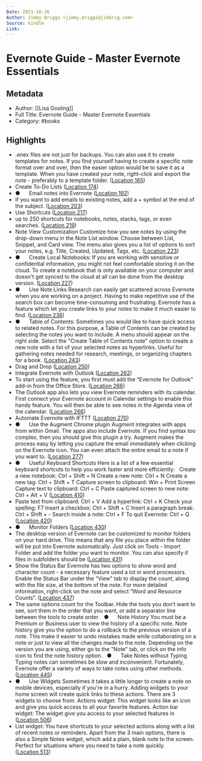 ```yaml
---
Date: 2021-10-26
Author: Jimmy Briggs <jimmy.briggs@jimbrig.com>
Source: kindle
Link:
---
```

# Evernote Guide - Master Evernote Essentials

## Metadata
- Author: [[Lisa Gosling]]
- Full Title: Evernote Guide - Master Evernote Essentials
- Category: #books

## Highlights
- .enex files are not just for backups. You can also use it to create templates for notes. If you find yourself having to create a specific note format over and over, then the easier option would be to save it as a template. When you have created your note, right-click and export the note - preferably to a template folder. ([Location 165](https://readwise.io/to_kindle?action=open&asin=B07XHFMLJ6&location=165))
- Create To-Do Lists ([Location 174](https://readwise.io/to_kindle?action=open&asin=B07XHFMLJ6&location=174))
- ●      Email notes into Evernote ([Location 192](https://readwise.io/to_kindle?action=open&asin=B07XHFMLJ6&location=192))
- If you want to add emails to existing notes, add a + symbol at the end of the subject. ([Location 203](https://readwise.io/to_kindle?action=open&asin=B07XHFMLJ6&location=203))
- Use Shortcuts ([Location 217](https://readwise.io/to_kindle?action=open&asin=B07XHFMLJ6&location=217))
- up to 250 shortcuts for notebooks, notes, stacks, tags, or even searches. ([Location 219](https://readwise.io/to_kindle?action=open&asin=B07XHFMLJ6&location=219))
- Note View Customization Customize how you see notes by using the drop-down menu in the Note List window. Choose between List, Snippet, and Card view. The menu also gives you a list of options to sort your notes, e.g. Title, Created, Updated, Tags, etc. ([Location 223](https://readwise.io/to_kindle?action=open&asin=B07XHFMLJ6&location=223))
- ●      Create Local Notebooks: If you are working with sensitive or confidential information, you might not feel comfortable storing it on the cloud. To create a notebook that is only available on your computer and doesn't get synced to the cloud at all can be done from the desktop version. ([Location 227](https://readwise.io/to_kindle?action=open&asin=B07XHFMLJ6&location=227))
- ●      Use Note Links Research can easily get scattered across Evernote when you are working on a project. Having to make repetitive use of the search box can become time-consuming and frustrating. Evernote has a feature which let you create links to your notes to make it much easier to find. ([Location 236](https://readwise.io/to_kindle?action=open&asin=B07XHFMLJ6&location=236))
- ●      Table of Contents: Sometimes you would like to have quick access to related notes. For this purpose, a Table of Contents can be created by selecting the notes you want to include. A menu should appear on the right side. Select the "Create Table of Contents note" option to create a new note with a list of your selected notes as hyperlinks. Useful for gathering notes needed for research, meetings, or organizing chapters for a book. ([Location 243](https://readwise.io/to_kindle?action=open&asin=B07XHFMLJ6&location=243))
- Drag and Drop ([Location 250](https://readwise.io/to_kindle?action=open&asin=B07XHFMLJ6&location=250))
- Integrate Evernote with Outlook ([Location 262](https://readwise.io/to_kindle?action=open&asin=B07XHFMLJ6&location=262))
- To start using the feature, you first must add the “Evernote for Outlook” add-in from the Office Store. ([Location 266](https://readwise.io/to_kindle?action=open&asin=B07XHFMLJ6&location=266))
- The Outlook app also lets you view Evernote reminders with its calendar. First connect your Evernote account in Calendar settings to enable this handy feature. You will then be able to see notes in the Agenda view of the calendar. ([Location 266](https://readwise.io/to_kindle?action=open&asin=B07XHFMLJ6&location=266))
- Automate Evernote with IFTTT ([Location 270](https://readwise.io/to_kindle?action=open&asin=B07XHFMLJ6&location=270))
- ●      Use the Augment Chrome plugin Augment integrates with apps from within Gmail. The apps also include Evernote. If you find syntax too complex, then you should give this plugin a try. Augment makes the process easy by letting you capture the email immediately when clicking on the Evernote icon. You can even attach the entire email to a note if you want to. ([Location 277](https://readwise.io/to_kindle?action=open&asin=B07XHFMLJ6&location=277))
- ●      Useful Keyboard Shortcuts Here is a list of a few essential keyboard shortcuts to help you work faster and more efficiently:   Create a new notebook: Ctrl + Shift + N Create a new note: Ctrl + N Create a new tag: Ctrl + Shift + T Capture screen to clipboard: Win + Print Screen Capture text to clipboard: Ctrl + C Paste captured screen to new note: Ctrl + Alt + V ([Location 410](https://readwise.io/to_kindle?action=open&asin=B07XHFMLJ6&location=410))
- Paste text from clipboard: Ctrl + V Add a hyperlink: Ctrl + K Check your spelling: F7 Insert a checkbox: Ctrl + Shift + C Insert a paragraph break: Ctrl + Shift + - Search inside a note: Ctrl + F To quit Evernote: Ctrl + Q ([Location 420](https://readwise.io/to_kindle?action=open&asin=B07XHFMLJ6&location=420))
- ●      Monitor Folders ([Location 430](https://readwise.io/to_kindle?action=open&asin=B07XHFMLJ6&location=430))
- The desktop version of Evernote can be customized to monitor folders on your hard drive. This means that any file you place within the folder will be put into Evernote automatically. Just click on Tools - Import Folder and add the folder you want to monitor. You can also specify if files in subfolders should be ([Location 431](https://readwise.io/to_kindle?action=open&asin=B07XHFMLJ6&location=431))
- Show the Status Bar Evernote has two options to show word and character count - a necessary feature used a lot in word processors. Enable the Status Bar under the “View” tab to display the count, along with the file size, at the bottom of the note. For more detailed information, right-click on the note and select “Word and Resource Counts”. ([Location 437](https://readwise.io/to_kindle?action=open&asin=B07XHFMLJ6&location=437))
- The same options count for the Toolbar. Hide the tools you don’t want to see, sort them in the order that you want, or add a separator line between the tools to create order.   ●      Note History You must be a Premium or Business user to view the history of a specific note. Note history give you the option to do a rollback to the previous version of a note. This make it easier to undo mistakes made while collaborating on a note or just to view all the changes made to the note. Depending on the version you are using, either go to the "Note" tab, or click on the info icon to find the note history option.   ●      Take Notes without Typing Typing notes can sometimes be slow and inconvenient. Fortunately, Evernote offer a variety of ways to take notes using other methods. ([Location 445](https://readwise.io/to_kindle?action=open&asin=B07XHFMLJ6&location=445))
- ●      Use Widgets Sometimes it takes a little longer to create a note on mobile devices, especially if you're in a hurry. Adding widgets to your home screen will create quick links to these actions. There are 3 widgets to choose from. Actions widget: This widget looks like an icon and give you quick access to all your favorite features. Action bar widget: The widget give you access to your selected features in ([Location 506](https://readwise.io/to_kindle?action=open&asin=B07XHFMLJ6&location=506))
- List widget: You have shortcuts to your selected actions along with a list of recent notes or reminders. Apart from the 3 main options, there is also a Simple Notes widget, which add a plain, blank note to the screen. Perfect for situations where you need to take a note quickly. ([Location 513](https://readwise.io/to_kindle?action=open&asin=B07XHFMLJ6&location=513))
